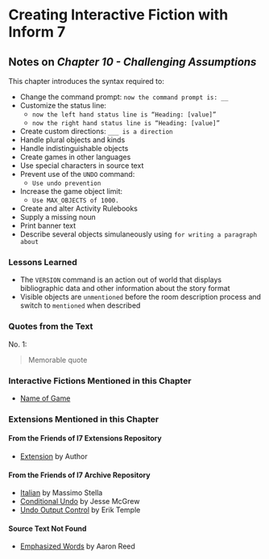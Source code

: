 # Creating Interactive Fiction with Inform 7

## Notes on _Chapter 10 - Challenging Assumptions_

This chapter introduces the syntax required to:

* Change the command prompt: `now the command prompt is: __`
* Customize the status line:
  * `now the left hand status line is “Heading: [value]”`
  * `now the right hand status line is “Heading: [value]”`
* Create custom directions: `___ is a direction`
* Handle plural objects and kinds
* Handle indistinguishable objects
* Create games in other languages
* Use special characters in source text
* Prevent use of the `UNDO` command:
  * `Use undo prevention`
* Increase the game object limit:
  * `Use MAX_OBJECTS of 1000.`
* Create and alter Activity Rulebooks
* Supply a missing noun
* Print banner text
* Describe several objects simulaneously using `for writing a paragraph about`
  

### Lessons Learned

* The `VERSION` command is an action out of world that displays bibliographic data and other information about the story format
* Visible objects are `unmentioned` before the room description process and switch to `mentioned` when described

### Quotes from the Text

No. 1: 

> Memorable quote

### Interactive Fictions Mentioned in this Chapter

* [Name of Game](url) 

### Extensions Mentioned in this Chapter

#### From the Friends of I7 Extensions Repository

* [Extension]() by Author

#### From the Friends of I7 Archive Repository

* [Italian](https://github.com/i7/archive/blob/master/Massimo%20Stella/Italian.i7x) by Massimo Stella
* [Conditional Undo](https://github.com/i7/archive/blob/master/Jesse%20McGrew/Conditional%20Undo.i7x) by Jesse McGrew
* [Undo Output Control](https://github.com/i7/archive/blob/master/Erik%20Temple/Undo%20Output%20Control.i7x) by Erik Temple

#### Source Text Not Found
 
* [Emphasized Words]() by Aaron Reed


